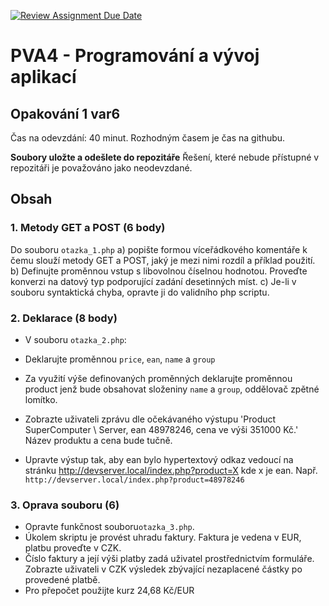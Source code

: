 [![Review Assignment Due Date](https://classroom.github.com/assets/deadline-readme-button-24ddc0f5d75046c5622901739e7c5dd533143b0c8e959d652212380cedb1ea36.svg)](https://classroom.github.com/a/urPjdBhn)

# PVA4 - Programování a vývoj aplikací

## Opakování 1 var6

Čas na odevzdání: 40 minut. Rozhodným časem je čas na githubu.

**Soubory uložte a odešlete do repozitáře**
Řešení, které nebude přístupné v repozitáři je považováno jako neodevzdané.

## Obsah

### 1. Metody GET a POST (6 body)

Do souboru `otazka_1.php`
a) popište formou víceřádkového komentáře k čemu slouží metody GET a POST, jaký je mezi nimi rozdíl a příklad použití.
b) Definujte proměnnou vstup s libovolnou číselnou hodnotou. Proveďte konverzi na datový typ podporující zadání desetinných míst.
c) Je-li v souboru syntaktická chyba, opravte ji do validního php scriptu.

### 2. Deklarace (8 body)

- V souboru `otazka_2.php`:

- Deklarujte proměnnou `price`, `ean`, `name` a `group`
- Za využití výše definovaných proměnných deklarujte proměnnou product jenž bude obsahovat složeniny `name` a `group`, oddělovač zpětné lomítko.
- Zobrazte uživateli zprávu dle očekávaného výstupu 'Product SuperComputer \ Server, ean 48978246, cena ve výši 351000 Kč.' Název produktu a cena bude tučně.
- Upravte výstup tak, aby ean bylo hypertextový odkaz vedoucí na stránku http://devserver.local/index.php?product=X kde x je ean. Např. `http://devserver.local/index.php?product=48978246`

### 3. Oprava souboru (6)

- Opravte funkčnost souboru`otazka_3.php`.
- Úkolem skriptu je provést uhradu faktury. Faktura je vedena v EUR, platbu proveďte v CZK.
- Číslo faktury a její výši platby zadá uživatel prostřednictvím formuláře. Zobrazte uživateli v CZK výsledek zbývající nezaplacené částky po provedené platbě.
- Pro přepočet použijte kurz 24,68 Kč/EUR
